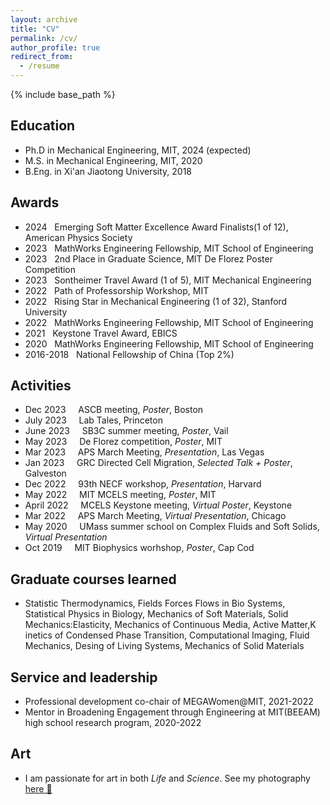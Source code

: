```yaml
---
layout: archive
title: "CV"
permalink: /cv/
author_profile: true
redirect_from:
  - /resume
---
```


{% include base_path %}

## Education
* Ph.D in Mechanical Engineering, MIT, 2024 (expected)
* M.S. in Mechanical Engineering, MIT, 2020
* B.Eng. in Xi'an Jiaotong University, 2018

## Awards
* 2024  &nbsp;&nbsp;Emerging Soft Matter Excellence Award Finalists(1 of 12), American Physics Society
* 2023	&nbsp;&nbsp;MathWorks Engineering Fellowship, MIT School of Engineering
* 2023	&nbsp;&nbsp;2nd Place in Graduate Science, MIT De Florez Poster Competition
* 2023	&nbsp;&nbsp;Sontheimer Travel Award (1 of 5), MIT Mechanical Engineering 
* 2022	&nbsp;&nbsp;Path of Professorship Workshop, MIT
* 2022	&nbsp;&nbsp;Rising Star in Mechanical Engineering (1 of 32), Stanford University
* 2022	&nbsp;&nbsp;MathWorks Engineering Fellowship, MIT School of Engineering
* 2021	&nbsp;&nbsp;Keystone Travel Award, EBICS
* 2020	&nbsp;&nbsp;MathWorks Engineering Fellowship, MIT School of Engineering
* 2016-2018	&nbsp;&nbsp;National Fellowship of China (Top 2%)

## Activities
* Dec 2023 &nbsp;&nbsp;&nbsp; ASCB meeting, *Poster*, Boston
* July 2023 &nbsp;&nbsp;&nbsp; Lab Tales, Princeton
* June 2023 &nbsp;&nbsp;&nbsp; SB3C summer meeting, *Poster*, Vail
* May 2023 &nbsp;&nbsp;&nbsp; De Florez competition, *Poster*, MIT
* Mar 2023 &nbsp;&nbsp;&nbsp; APS March Meeting, *Presentation*, Las Vegas
* Jan 2023 &nbsp;&nbsp;&nbsp; GRC Directed Cell Migration, *Selected Talk + Poster*, Galveston
* Dec 2022 &nbsp;&nbsp;&nbsp; 93th NECF workshop, *Presentation*, Harvard
* May 2022 &nbsp;&nbsp;&nbsp; MIT MCELS meeting, *Poster*, MIT
* April 2022 &nbsp;&nbsp;&nbsp; MCELS Keystone meeting, *Virtual Poster*, Keystone
* Mar 2022 &nbsp;&nbsp;&nbsp; APS March Meeting, *Virtual Presentation*, Chicago
* May 2020 &nbsp;&nbsp;&nbsp; UMass summer school on Complex Fluids and Soft Solids, *Virtual Presentation*
* Oct 2019 &nbsp;&nbsp;&nbsp; MIT Biophysics worhshop, *Poster*, Cap Cod

## Graduate courses learned
* Statistic Thermodynamics, Fields Forces Flows in Bio Systems, Statistical Physics in Biology, Mechanics of Soft Materials, Solid Mechanics:Elasticity, Mechanics of Continuous Media, Active Matter,K inetics of Condensed Phase Transition, Computational Imaging, Fluid Mechanics, Desing of Living Systems, Mechanics of Solid Materials
  
## Service and leadership
* Professional development co-chair of MEGAWomen@MIT, 2021-2022
* Mentor in Broadening Engagement through Engineering at MIT(BEEAM) high school research program, 2020-2022

## Art
* I am passionate for art in both *Life* and *Science*. See my photography [here 📸](https://www.instagram.com/picpicup/)

